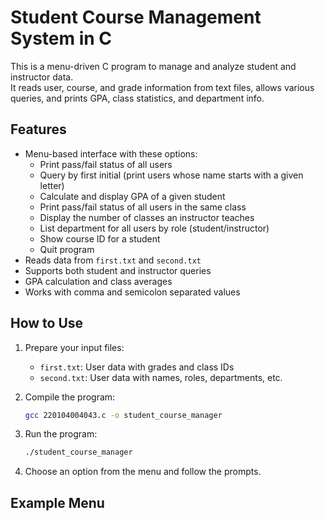 # Student Course Management System in C

This is a menu-driven C program to manage and analyze student and instructor data.  
It reads user, course, and grade information from text files, allows various queries, and prints GPA, class statistics, and department info.

## Features

- Menu-based interface with these options:
    - Print pass/fail status of all users
    - Query by first initial (print users whose name starts with a given letter)
    - Calculate and display GPA of a given student
    - Print pass/fail status of all users in the same class
    - Display the number of classes an instructor teaches
    - List department for all users by role (student/instructor)
    - Show course ID for a student
    - Quit program
- Reads data from `first.txt` and `second.txt`
- Supports both student and instructor queries
- GPA calculation and class averages
- Works with comma and semicolon separated values

## How to Use

1. Prepare your input files:
    - `first.txt`: User data with grades and class IDs
    - `second.txt`: User data with names, roles, departments, etc.

2. Compile the program:
    ```bash
    gcc 220104004043.c -o student_course_manager
    ```

3. Run the program:
    ```bash
    ./student_course_manager
    ```

4. Choose an option from the menu and follow the prompts.

## Example Menu

